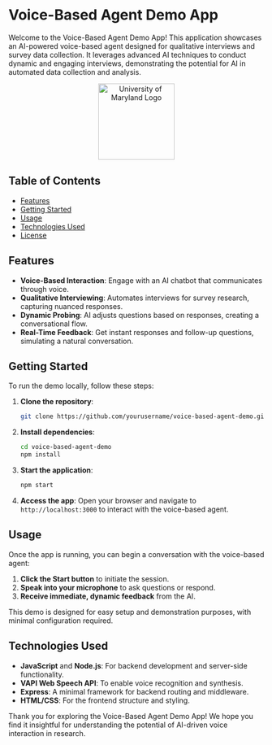# Voice-Based Agent Demo App

Welcome to the Voice-Based Agent Demo App! This application showcases an AI-powered voice-based agent designed for qualitative interviews and survey data collection. It leverages advanced AI techniques to conduct dynamic and engaging interviews, demonstrating the potential for AI in automated data collection and analysis.

<div align="center">
  <img src="https://umd-brand.transforms.svdcdn.com/production/uploads/images/informal-seal.png?w=512&h=512&auto=compress%2Cformat&fit=crop&dm=1656362660&s=f147c43be06ac2a530c41260819e63a1" alt="University of Maryland Logo" width="150" />
</div>

## Table of Contents
- [Features](#features)
- [Getting Started](#getting-started)
- [Usage](#usage)
- [Technologies Used](#technologies-used)
- [License](#license)

## Features
- **Voice-Based Interaction**: Engage with an AI chatbot that communicates through voice.
- **Qualitative Interviewing**: Automates interviews for survey research, capturing nuanced responses.
- **Dynamic Probing**: AI adjusts questions based on responses, creating a conversational flow.
- **Real-Time Feedback**: Get instant responses and follow-up questions, simulating a natural conversation.

## Getting Started
To run the demo locally, follow these steps:

1. **Clone the repository**:
   ```bash
   git clone https://github.com/yourusername/voice-based-agent-demo.git
   ```

2. **Install dependencies**:
   ```bash
   cd voice-based-agent-demo
   npm install
   ```

3. **Start the application**:
   ```bash
   npm start
   ```

4. **Access the app**:
   Open your browser and navigate to `http://localhost:3000` to interact with the voice-based agent.

## Usage
Once the app is running, you can begin a conversation with the voice-based agent:
1. **Click the Start button** to initiate the session.
2. **Speak into your microphone** to ask questions or respond.
3. **Receive immediate, dynamic feedback** from the AI.

This demo is designed for easy setup and demonstration purposes, with minimal configuration required.

## Technologies Used
- **JavaScript** and **Node.js**: For backend development and server-side functionality.
- **VAPI Web Speech API**: To enable voice recognition and synthesis.
- **Express**: A minimal framework for backend routing and middleware.
- **HTML/CSS**: For the frontend structure and styling.



Thank you for exploring the Voice-Based Agent Demo App! We hope you find it insightful for understanding the potential of AI-driven voice interaction in research.


